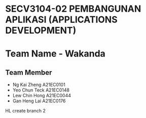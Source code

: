 # SECV3104-02 PEMBANGUNAN APLIKASI (APPLICATIONS DEVELOPMENT)
# Team Name - Wakanda
## Team Member
- Ng Kai Zheng A21EC0101
- Yeo Chun Teck A21EC0148
- Lew Chin Hong A21EC0044
- Gan Heng Lai A21EC0176

HL create branch 2
